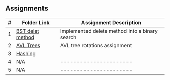 ## Assignments

|  #  | Folder Link | Assignment Description |
| :-: | ----------- | ---------------------- |
|  1  | [BST delet method](https://github.com/TaiKrchy/3013---algorithms/blob/5b014f87980f530190b997f14f5323ea012754b2/Assignments/A03/BST%20delete%20method)     | Implemented delete method into a binary search          |
|  2  | [AVL Trees](https://github.com/TaiKrchy/3013---algorithms/tree/92931473b16965900bf33df445e474dbdd0729fc/Assignments/H01) | AVL tree rotations assignment |
|  3  | [Hashing](https://github.com/TaiKrchy/3013---algorithms/blob/5e9d95e3bae418344e31a12104437bd84a9b8cc8/Assignments/H02/Hashing%20homework) |
|  4  | N/A | ---------------------- |
|  5  | N/A | ---------------------- |


